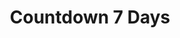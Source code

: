 --- 
title: "Countdown 7 Days"
publishdate: "2019-2-5T16:48:46+02:00"
src: "https://365manga.net/manga/countdown-7-days"
image: "https://data.365manga.net/images/thumbnails/30637-countdown-7-days.jpg"
description: " Onigawara Hanasuke is dead. He only realized that when Mitamura, a dark haired glasses-wearing guy from another world, has confirmed it. The truth saddened Onigawa, but Mitamura offers to teach him how to revive himself. However, in exchange, he needs to help Mitamura find someone . . . and the time limit is seven days."
---